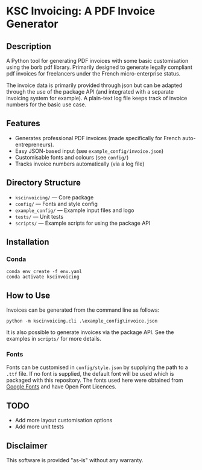 # KSC Invoicing: A PDF Invoice Generator

## Description
A Python tool for generating PDF invoices with some basic customisation using the borb pdf library.
Primarily designed to generate legally compliant pdf invoices for freelancers under the French micro-enterprise status.

The invoice data is primarily provided through json but can be adapted through the use of the package API (and integrated
with a separate invoicing system for example). A plain-text log file keeps track of invoice numbers for the basic use case.

## Features
- Generates professional PDF invoices (made specifically for French auto-entrepreneurs).
- Easy JSON-based input (see `example_config/invoice.json`)
- Customisable fonts and colours (see `config/`)
- Tracks invoice numbers automatically (via a log file)

## Directory Structure
- `kscinvoicing/` — Core package
- `config/` — Fonts and style config
- `example_config/` — Example input files and logo
- `tests/` — Unit tests
- `scripts/` — Example scripts for using the package API


## Installation

### Conda
```shell
conda env create -f env.yaml
conda activate kscinvoicing

```

## How to Use

Invoices can be generated from the command line as follows:
```shell
python -m kscinvoicing.cli .\example_config\invoice.json

```
It is also possible to generate invoices via the package API. See the examples in `scripts/` for more details. 

### Fonts
Fonts can be customised in `config/style.json` by supplying the path to a `.ttf` file. 
If no font is supplied, the default font will be used which is packaged with this repository.
The fonts used here were obtained from [Google Fonts](https://fonts.google.com/?preview.layout=grid&lang=en_Latn) 
and have Open Font Licences. 


## TODO
- Add more layout customisation options
- Add more unit tests


## Disclaimer
This software is provided "as-is" without any warranty.
